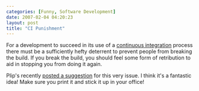 ```yaml
---
categories: [Funny, Software Development]
date: 2007-02-04 04:20:23
layout: post
title: "CI Punishment"
---
```

For a development to succeed in its use of a <a href="http://en.wikipedia.org/wiki/Continuous_Integration" title="Continuous Integration" target="_blank">continuous integration</a> process there must be a sufficiently hefty deterrent to prevent people from breaking the build. If you break the build, you should feel some form of retribution to aid in stopping you from doing it again.

Plip's recently <a href="http://weblogs.asp.net/plip/archive/posts/who-broke-the-build.aspx" title="Plip's Weblog : Who broke the build?!" target="_blank">posted a suggestion</a> for this very issue. I think it's a fantastic idea! Make sure you print it and stick it up in your office!
